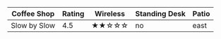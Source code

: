 |Coffee Shop|Rating|Wireless|Standing Desk|Patio|
| - | - | - | - | - |
|Slow by Slow|4.5|★★☆☆☆|no|east|